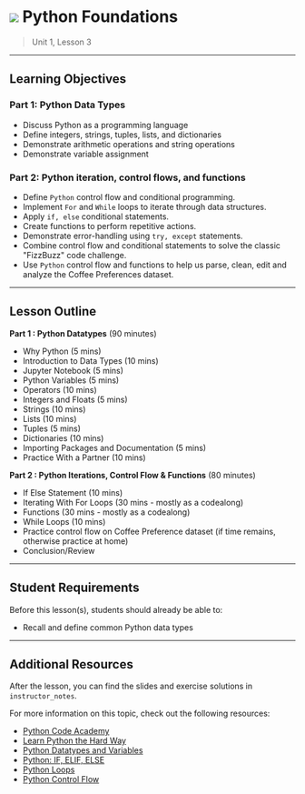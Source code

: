 # ![](https://ga-dash.s3.amazonaws.com/production/assets/logo-9f88ae6c9c3871690e33280fcf557f33.png) Python Foundations

> Unit 1, Lesson 3

---

## Learning Objectives

### Part 1: Python Data Types

- Discuss Python as a programming language
- Define integers, strings, tuples, lists, and dictionaries
- Demonstrate arithmetic operations and string operations
- Demonstrate variable assignment

### Part 2: Python iteration, control flows, and functions

- Define `Python` control flow and conditional programming.  
- Implement `For` and `While` loops to iterate through data structures.
- Apply `if, else` conditional statements.
- Create functions to perform repetitive actions.
- Demonstrate error-handling using `try, except` statements.
- Combine control flow and conditional statements to solve the classic "FizzBuzz" code challenge.
- Use `Python` control flow and functions to help us parse, clean, edit and analyze the Coffee Preferences dataset.

---

## Lesson Outline

**Part 1 : Python Datatypes** (90 minutes)
- Why Python (5 mins)
- Introduction to Data Types (10 mins)
- Jupyter Notebook (5 mins)
- Python Variables (5 mins)
- Operators (10 mins)
- Integers and Floats (5 mins)
- Strings (10 mins)
- Lists (10 mins)
- Tuples (5 mins)
- Dictionaries (10 mins)
- Importing Packages and Documentation (5 mins)
- Practice With a Partner (10 mins)

**Part 2 : Python Iterations, Control Flow & Functions** (80 minutes)
- If Else Statement (10 mins)
- Iterating With For Loops (30 mins - mostly as a codealong)
- Functions (30 mins - mostly as a codealong)
- While Loops (10 mins)
- Practice control flow on Coffee Preference dataset (if time remains, otherwise practice at home)
- Conclusion/Review

---

## Student Requirements

Before this lesson(s), students should already be able to:

- Recall and define common Python data types

----

## Additional Resources

After the lesson, you can find the slides and exercise solutions in `instructor_notes`.

For more information on this topic, check out the following resources:

- [Python Code Academy](https://www.codecademy.com/learn/python)
- [Learn Python the Hard Way](https://learnpythonthehardway.org)
- [Python Datatypes and Variables](http://www.python-course.eu/variables.php)
- [Python: IF, ELIF, ELSE](https://www.tutorialspoint.com/python/python_if_else.htm)
- [Python Loops](https://www.tutorialspoint.com/python/python_loops.htm)
- [Python Control Flow](https://python.swaroopch.com/control_flow.html)
